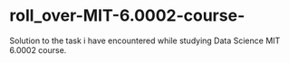 # roll_over-MIT-6.0002-course-
Solution to the task i have encountered while studying Data Science  MIT 6.0002 course.
